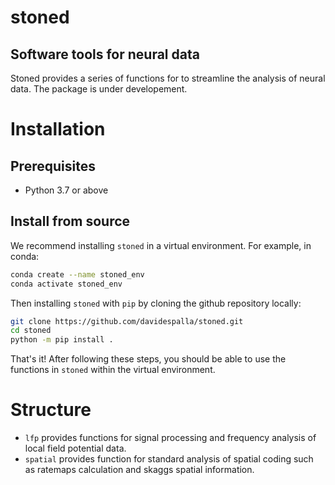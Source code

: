 # stoned
Software tools for neural data
---

Stoned provides a series of functions for to streamline the  analysis of neural data. The package is under developement.

# Installation

## Prerequisites
- Python 3.7 or above 

## Install from source

We recommend installing `stoned` in a virtual environment. For example, in conda:
```bash
conda create --name stoned_env
conda activate stoned_env
```

Then installing `stoned` with `pip` by cloning the github repository locally:
```bash
git clone https://github.com/davidespalla/stoned.git
cd stoned
python -m pip install .

```

That's it! After following these steps, you should be able to use the functions in `stoned` within the virtual environment.


# Structure

- `lfp` provides functions for signal processing and frequency analysis of local field potential data.
- `spatial` provides function for standard analysis of spatial coding such as ratemaps calculation and skaggs spatial information.